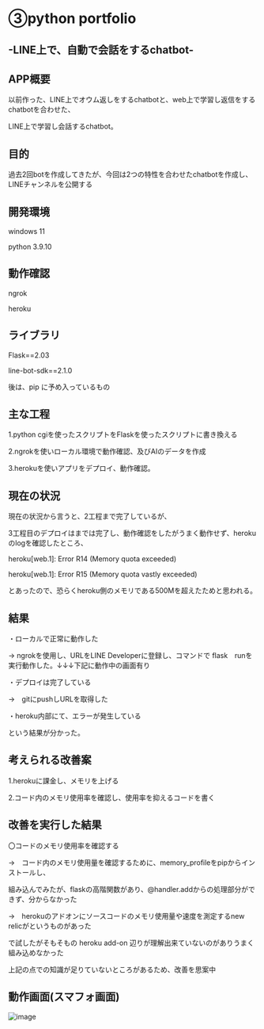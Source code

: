 # ③python portfolio

## -LINE上で、自動で会話をするchatbot-

## APP概要

以前作った、LINE上でオウム返しをするchatbotと、web上で学習し返信をするchatbotを合わせた、

LINE上で学習し会話するchatbot。



## 目的

過去2回botを作成してきたが、今回は2つの特性を合わせたchatbotを作成し、LINEチャンネルを公開する

## 開発環境

windows 11

python 3.9.10

## 動作確認

ngrok

heroku

## ライブラリ

Flask==2.03

line-bot-sdk==2.1.0

後は、pip に予め入っているもの

## 主な工程

1.python cgiを使ったスクリプトをFlaskを使ったスクリプトに書き換える

2.ngrokを使いローカル環境で動作確認、及びAIのデータを作成

3.herokuを使いアプリをデプロイ、動作確認。

## 現在の状況

現在の状況から言うと、2工程まで完了しているが、

3工程目のデプロイはまでは完了し、動作確認をしたがうまく動作せず、herokuのlogを確認したところ、



heroku[web.1]: Error R14 (Memory quota exceeded)


heroku[web.1]: Error R15 (Memory quota vastly exceeded)



とあったので、恐らくheroku側のメモリである500Mを超えたためと思われる。

## 結果

・ローカルで正常に動作した

→ ngrokを使用し、URLをLINE Developerに登録し、コマンドで flask　runを実行動作した。↓↓↓下記に動作中の画面有り

・デプロイは完了している

→　gitにpushしURLを取得した

・heroku内部にて、エラーが発生している

という結果が分かった。

## 考えられる改善案

1.herokuに課金し、メモリを上げる

2.コード内のメモリ使用率を確認し、使用率を抑えるコードを書く

## 改善を実行した結果

〇コードのメモリ使用率を確認する

→　コード内のメモリ使用量を確認するために、memory_profileをpipからインストールし、

組み込んでみたが、flaskの高階関数があり、@handler.addからの処理部分ができず、分からなかった

→　herokuのアドオンにソースコードのメモリ使用量や速度を測定するnew relicがというものがあった

で試したがそもそもの heroku add-on 辺りが理解出来ていないのがありうまく組み込めなかった

上記の点での知識が足りていないところがあるため、改善を思案中


## 動作画面(スマフォ画面)
![image](https://github.com/tolafg/chatbot/blob/main/image/Screenshot_20220330_161048_jp.naver.line.android.jpg)
